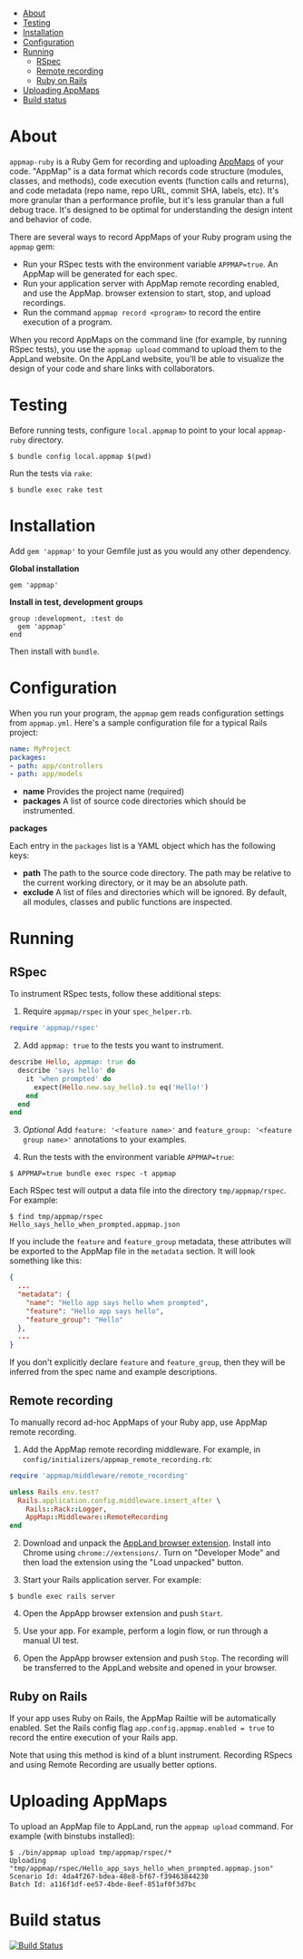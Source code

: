 - [About](#about)
- [Testing](#testing)
- [Installation](#installation)
- [Configuration](#configuration)
- [Running](#running)
  - [RSpec](#rspec)
  - [Remote recording](#remote-recording)
  - [Ruby on Rails](#ruby-on-rails)
- [Uploading AppMaps](#uploading-appmaps)
- [Build status](#build-status)

# About

`appmap-ruby` is a Ruby Gem for recording and uploading
[AppMaps](https://github.com/applandinc/appmap) of your code. 
"AppMap" is a data format which records code structure (modules, classes, and methods), code execution events
(function calls and returns), and code metadata (repo name, repo URL, commit
SHA, labels, etc). It's more granular than a performance profile, but it's less
granular than a full debug trace. It's designed to be optimal for understanding the design intent and behavior of code.

There are several ways to record AppMaps of your Ruby program using the `appmap` gem:

* Run your RSpec tests with the environment variable `APPMAP=true`. An AppMap will be generated for each spec.
* Run your application server with AppMap remote recording enabled, and use the AppMap.
  browser extension to start, stop, and upload recordings. 
* Run the command `appmap record <program>` to record the entire execution of a program.

When you record AppMaps on the command line (for example, by running RSpec tests), you use the `appmap upload` command to
upload them to the AppLand website. On the AppLand website, you'll be able to
visualize the design of your code and share links with collaborators.

# Testing
Before running tests, configure `local.appmap` to point to your local `appmap-ruby` directory.
```
$ bundle config local.appmap $(pwd)
```

Run the tests via `rake`:
```
$ bundle exec rake test
```

# Installation

Add `gem 'appmap'` to your Gemfile just as you would any other dependency.

**Global installation**

```
gem 'appmap'
```

**Install in test, development groups**

```
group :development, :test do
  gem 'appmap'
end
```

Then install with `bundle`. 

# Configuration

When you run your program, the `appmap` gem reads configuration settings from `appmap.yml`. Here's a sample configuration
file for a typical Rails project:

```yaml
name: MyProject
packages:
- path: app/controllers
- path: app/models
```

* **name** Provides the project name (required)
* **packages** A list of source code directories which should be instrumented.

**packages**

Each entry in the `packages` list is a YAML object which has the following keys:

* **path** The path to the source code directory. The path may be relative to the current working directory, or it may
  be an absolute path.
* **exclude** A list of files and directories which will be ignored. By default, all modules, classes and public
  functions are inspected.

# Running

## RSpec

To instrument RSpec tests, follow these additional steps:

1) Require `appmap/rspec` in your `spec_helper.rb`.

```ruby
require 'appmap/rspec'
```

2) Add `appmap: true` to the tests you want to instrument.

```ruby
describe Hello, appmap: true do
  describe 'says hello' do
    it 'when prompted' do
      expect(Hello.new.say_hello).to eq('Hello!')
    end
  end
end
```

3) *Optional* Add `feature: '<feature name>'` and `feature_group: '<feature group name>'` annotations to your 
   examples. 

4) Run the tests with the environment variable `APPMAP=true`:

```sh-session
$ APPMAP=true bundle exec rspec -t appmap
```

Each RSpec test will output a data file into the directory `tmp/appmap/rspec`. For example:

```
$ find tmp/appmap/rspec
Hello_says_hello_when_prompted.appmap.json
```

If you include the `feature` and `feature_group` metadata, these attributes will be exported to the AppMap file in the
`metadata` section. It will look something like this:

```json
{
  ...
  "metadata": {
    "name": "Hello app says hello when prompted",
    "feature": "Hello app says hello",
    "feature_group": "Hello"
  },
  ...
}
```

If you don't explicitly declare `feature` and `feature_group`, then they will be inferred from the spec name and example descriptions.

## Remote recording

To manually record ad-hoc AppMaps of your Ruby app, use AppMap remote recording.

1. Add the AppMap remote recording middleware. For example, in `config/initializers/appmap_remote_recording.rb`:

```ruby
require 'appmap/middleware/remote_recording'

unless Rails.env.test?
  Rails.application.config.middleware.insert_after \
    Rails::Rack::Logger,
    AppMap::Middleware::RemoteRecording
end
```

2. Download and unpack the [AppLand browser extension](https://github.com/applandinc/appland-browser-extension). Install into Chrome using `chrome://extensions/`. Turn on "Developer Mode" and then load the extension using the "Load unpacked" button.

3. Start your Rails application server. For example:

```sh-session
$ bundle exec rails server
```

4. Open the AppApp browser extension and push `Start`.

5. Use your app. For example, perform a login flow, or run through a manual UI test.

6. Open the AppApp browser extension and push `Stop`. The recording will be transferred to the AppLand website and opened in your browser.

## Ruby on Rails

If your app uses Ruby on Rails, the AppMap Railtie will be automatically enabled. Set the Rails config flag `app.config.appmap.enabled = true` to record the entire execution of your Rails app.

Note that using this method is kind of a blunt instrument. Recording RSpecs and using Remote Recording are usually better options.

# Uploading AppMaps

To upload an AppMap file to AppLand, run the `appmap upload` command. For example (with binstubs installed):

```sh-session
$ ./bin/appmap upload tmp/appmap/rspec/*
Uploading "tmp/appmap/rspec/Hello_app_says_hello_when_prompted.appmap.json"
Scenario Id: 4da4f267-bdea-48e8-bf67-f39463844230
Batch Id: a116f1df-ee57-4bde-8eef-851af0f3d7bc
```

# Build status
[![Build Status](https://travis-ci.org/applandinc/appmap-ruby.svg?branch=master)](https://travis-ci.org/applandinc/appmap-ruby)

